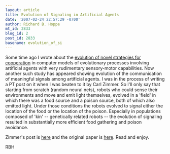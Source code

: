 ```yaml
---
layout: article
title: Evolution of Signaling in Artificial Agents
date: '2007-02-24 22:57:29 -0700'
author: Richard B. Hoppe
mt_id: 2833
blog_id: 2
post_id: 2833
basename: evolution_of_si
---
```

Some time ago I wrote about the [evolution of novel strategies for cooperation](http://www.pandasthumb.org/archives/2006/05/the_evolution_o_4.html) in computer models of evolutionary processes involving artificial agents with very rudimentary sensory-motor capabilities.  Now another such study has appeared showing evolution of the communication of meaningful signals among artificial agents.  I was in the process of writing a PT post on it when I was beaten to it by Carl Zimmer.  So I'll only say that starting from scratch (random neural nets), robots who could sense their environments and move and emit light themselves, evolved in a 'field' in which there was a food source and a poison source, both of which also emitted light.  Under those conditions the robots evolved to signal either the location of the food or the location of the poison.  Especially in populations composed of 'kin' -- genetically related robots -- the evolution of signaling resulted in substantially more efficient food gathering and poison avoidance.

Zimmer's post is [here](http://scienceblogs.com/loom/2007/02/24/evolving_robotspeak.php) and the original paper is [here](http://www.current-biology.com/content/article/fulltext?uid=PIIS0960982207009281).  Read and enjoy.

RBH
